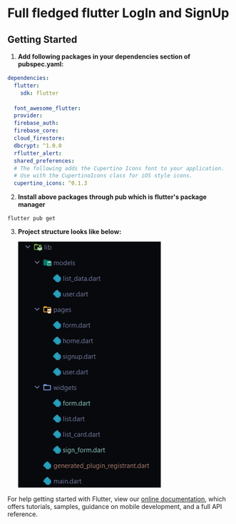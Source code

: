 # Full fledged flutter LogIn and SignUp

## Getting Started

1. **Add following packages in your dependencies section of pubspec.yaml:**
```yaml
dependencies:
  flutter:
    sdk: flutter

  font_awesome_flutter:
  provider:
  firebase_auth:
  firebase_core:
  cloud_firestore:
  dbcrypt: ^1.0.0
  rflutter_alert:
  shared_preferences:
  # The following adds the Cupertino Icons font to your application.
  # Use with the CupertinoIcons class for iOS style icons.
  cupertino_icons: ^0.1.3
```
2. **Install above packages through pub which is flutter's package manager**
```aidl
flutter pub get
```
3. **Project structure looks like below:**

    ![](images/proj_struct.jpg)

For help getting started with Flutter, view our
[online documentation](https://flutter.dev/docs), which offers tutorials,
samples, guidance on mobile development, and a full API reference.
